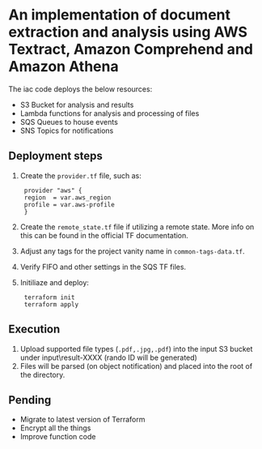 # An implementation of document extraction and analysis using AWS Textract, Amazon Comprehend and Amazon Athena
The iac code deploys the below resources:
* S3 Bucket for analysis and results
* Lambda functions for analysis and processing of files
* SQS Queues to house events
* SNS Topics for notifications

## Deployment steps
1. Create the `provider.tf` file, such as:

        provider "aws" {
        region  = var.aws_region
        profile = var.aws-profile
        }
2. Create the `remote_state.tf` file if utilizing a remote state. More info on this can be found in the official TF documentation.
3. Adjust any tags for the project vanity name in `common-tags-data.tf`.
4. Verify FIFO and other settings in the SQS TF files.
5. Initiliaze and deploy:
        
        terraform init
        terraform apply

## Execution

1. Upload supported file types (`.pdf,.jpg,.pdf`) into the input S3 bucket under input\result-XXXX (rando ID will be generated)
2. Files will be parsed (on object notification) and placed into the root of the directory.

## Pending

* Migrate to latest version of Terraform
* Encrypt all the things
* Improve function code